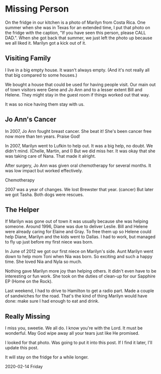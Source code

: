 # Missing Person

On the fridge in our kitchen is a photo of Marilyn from Costa Rica.
One summer when she was in Texas for an extended time, I put that photo
on the fridge with the caption, "If you have seen this person, please
CALL DAD.". When she got back that summer, we just left the photo up
because we all liked it. Marilyn got a kick out of it.

## Visiting Family

I live in a big empty house. It wasn't always empty.
(And it's not really all that big compared to some houses.)

We bought a house that could be used for having people visit.
Our main out of town visitors were Gene and Jo Ann and to a
lesser extent Bill and Helene. They might stay in the guest room
if things worked out that way.

It was so nice having them stay with us.

## Jo Ann's Cancer

In 2007, Jo Ann fought breast cancer. She beat it!
She's been cancer free now more than ten years. Praise God!

In 2007, Marilyn went to Lufkin to help out. It was a big help,
no doubt. We didn't mind. (Chelle, Martin, and I) But we did miss her.
It was okay that she was taking care of Nana. That made it alright.

After surgery, Jo Ann was given oral chemotherapy for several months.
It was low impact but worked effectively.

Chemotherapy

2007 was a year of changes. We lost Brewster that year. (cancer)
But later we got Tasha. Both dogs were rescues.

## The Helper

If Marilyn was gone out of town it was usually because she was
helping someone. Around 1996, Diane was due to deliver Leslie.
Bill and Helene were already caring for Elaine and Gray.
To free them up so Helene could help Diane, Marilyn and the kids
went to Dallas. I had to work, but managed to fly up just before
my first niece was born.

In June of 2012 we got our first niece on Marilyn's side.
Aunt Marilyn went down to help mom Toni when Nia was born.
So exciting and such a happy time. She loved Nia and Nyla so much.

Nothing gave Marilyn more joy than helping others. It didn't even
have to be interesting or fun work. She took on the duties of clean-up
for our Sapphire EP (Home on the Rock).

Last weekend, I had to drive to Hamilton to get a radio part.
Made a couple of sandwiches for the road. That's the kind of thing
Marilyn would have done: make sure I had enough to eat and drink.

## Really Missing

I miss you, sweetie. We all do. I know you're with the Lord.
It must be wonderful. May God wipe away all your tears
just like He promised.

I looked for that photo.
Was going to put it into this post.
If I find it later, I'll update this post.

It will stay on the fridge for a while longer.

2020-02-14 Friday


